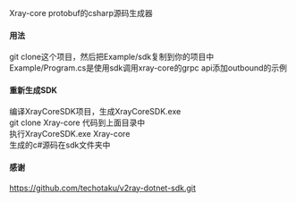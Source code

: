 Xray-core protobuf的csharp源码生成器  

#### 用法
git clone这个项目，然后把Example/sdk复制到你的项目中  
Example/Program.cs是使用sdk调用xray-core的grpc api添加outbound的示例  

#### 重新生成SDK
编译XrayCoreSDK项目，生成XrayCoreSDK.exe  
git clone Xray-core 代码到上面目录中  
执行XrayCoreSDK.exe Xray-core  
生成的c#源码在sdk文件夹中  

#### 感谢
https://github.com/techotaku/v2ray-dotnet-sdk.git  
